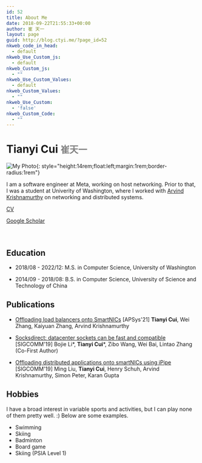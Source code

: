 ```yaml
---
id: 52
title: About Me
date: 2018-09-22T21:55:33+00:00
author: 崔 天一
layout: page
guid: http://blog.ctyi.me/?page_id=52
nkweb_code_in_head:
  - default
nkweb_Use_Custom_js:
  - default
nkweb_Custom_js:
  - ""
nkweb_Use_Custom_Values:
  - default
nkweb_Custom_Values:
  - ""
nkweb_Use_Custom:
  - 'false'
nkweb_Custom_Code:
  - ""
---
```



# Tianyi Cui <small><span style="color:grey">崔天一</span></small>

![My Photo](/imgs/homepage_photo.jpg){: style="height:14rem;float:left;margin:1rem;border-radius:1rem"}

I am a software engineer at Meta, working on host networking. Prior to that, I was a student at Univerity of Washington, where I worked with [Arvind Krishnamurthy](http://homes.cs.washington.edu/~arvind/) on networking and distributed systems.

[CV](https://blog.ctyi.me/wp-content/uploads/2014/06/resume.pdf)

[Google Scholar](https://scholar.google.com/citations?user=DV8DvX0AAAAJ)
<br/>
<br/>
<br/>


## Education
 * 2018/08 - 2022/12: M.S. in Computer Science, University of Washington
  
 * 2014/09 - 2018/08: B.S. in Computer Science, University of Science and Technology of China

## Publications
 * [Offloading load balancers onto SmartNICs](http://homes.cs.washington.edu/~arvind/papers/smartnic-lb.pdf) [APSys'21] **Tianyi Cui**, Wei Zhang, Kaiyuan Zhang, Arvind Krishnamurthy
  
 * [Socksdirect: datacenter sockets can be fast and compatible](https://ring0.me/files/SocksDirect/socksdirect-sigcomm19.pdf) [SIGCOMM'19] Bojie Li\*, **Tianyi Cui**\*, Zibo Wang, Wei Bai, Lintao Zhang (Co-First Author)
  
 * [Offloading distributed applications onto smartNICs using iPipe](https://par.nsf.gov/servlets/purl/10126681) [SIGCOMM'19] Ming Liu, **Tianyi Cui**, Henry Schuh, Arvind Krishnamurthy, Simon Peter, Karan Gupta
  


## Hobbies

I have a broad interest in variable sports and activities, but I can play none of them pretty well. :) Below are some examples.

 * Swimming
 * Skiing
 * Badminton
 * Board game
 * Skiing (PSIA Level 1)